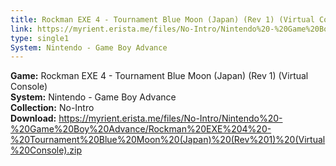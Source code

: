 ```yaml
---
title: Rockman EXE 4 - Tournament Blue Moon (Japan) (Rev 1) (Virtual Console)
link: https://myrient.erista.me/files/No-Intro/Nintendo%20-%20Game%20Boy%20Advance/Rockman%20EXE%204%20-%20Tournament%20Blue%20Moon%20(Japan)%20(Rev%201)%20(Virtual%20Console).zip
type: single1
System: Nintendo - Game Boy Advance
---
```

<b>Game:</b> Rockman EXE 4 - Tournament Blue Moon (Japan) (Rev 1) (Virtual Console)<br>
<b>System:</b> Nintendo - Game Boy Advance<br>
<b>Collection:</b> No-Intro<br>
<b>Download:</b> https://myrient.erista.me/files/No-Intro/Nintendo%20-%20Game%20Boy%20Advance/Rockman%20EXE%204%20-%20Tournament%20Blue%20Moon%20(Japan)%20(Rev%201)%20(Virtual%20Console).zip